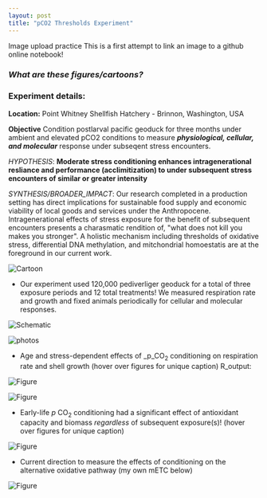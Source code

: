 ```yaml
---
layout: post
title: "pCO2 Thresholds Experiment"
---
```


Image upload practice
This is a first attempt to link an image to a github online notebook!

### _What are these figures/cartoons?_

### **Experiment details:**
**Location:** Point Whitney Shellfish Hatchery - Brinnon, Washington, USA

**Objective** Condition postlarval pacific geoduck for three months under ambient and elevated pCO2 conditions to measure **_physiological, cellular, and molecular_** response under subseqent stress encounters.

_HYPOTHESIS_: **Moderate stress conditioning enhances intragenerational resliance and performance (acclimitization) to under subsequent stress encounters of similar or greater intensity**

_SYNTHESIS/BROADER_IMPACT_: Our research completed in a production setting has direct implications for sustainable food supply and economic viability of local goods and services under the Anthropocene. Intragenerational effects of stress exposure for the benefit of subsequent encounters presents a charasmatic rendition of, "what does not kill you makes you stronger". A holistic mechanism including thresholds of oxidative stress, differential DNA methylation, and mitchondrial homoestatis are at the foreground in our current work.

![Cartoon](https://samgurr.github.io/SamJGurr_Lab_Notebook/images/Geoduck_cartoon.jpg "Cartoon of our rationale")

*  Our experiment used 120,000 pediverliger geoduck for a total of three exposure periods and 12 total treatments! We measured respiration rate and growth and fixed animals periodically for cellular and molecular responses.

![Schematic](https://samgurr.github.io/SamJGurr_Lab_Notebook/images/2019_schematic.JPG "Experimental timeline/design")

![photos](https://samgurr.github.io/SamJGurr_Lab_Notebook/images/2019_experiment_photos.jpg "Photos of experiment and physiology analysis")

* Age and stress-dependent effects of _p_CO<sub>2</sub> conditioning on respiration rate and shell growth (hover over figures for unique caption)
R_output:

![Figure](https://samgurr.github.io/SamJGurr_Lab_Notebook/images/Fig.2.jpg "Secondary Exposure: Metabolism and shell growth")

![Figure](https://samgurr.github.io/SamJGurr_Lab_Notebook/images/Fig.3.jpg "Tertiary Exposure: Metabolism and shell growth")

* Early-life _p_ CO<sub>2</sub> conditioning had a significant effect of antioxidant capacity and biomass _regardless_ of subsequent exposure(s)! (hover over figures for unique caption)

![Figure](https://samgurr.github.io/SamJGurr_Lab_Notebook/images/Fig.4.jpg "Tertiary Exposure: Physiological analysis data")

* Current direction to measure the effects of conditioning on the alternative oxidative pathway (my own mETC below)

![Figure](https://samgurr.github.io/SamJGurr_Lab_Notebook/images/AOX.jpg "AOX mETC mitchondrial pathway")
